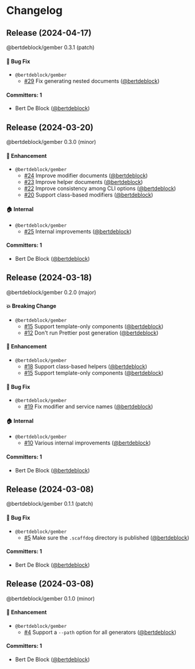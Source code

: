 # Changelog

## Release (2024-04-17)

@bertdeblock/gember 0.3.1 (patch)

#### :bug: Bug Fix
* `@bertdeblock/gember`
  * [#29](https://github.com/bertdeblock/gember/pull/29) Fix generating nested documents ([@bertdeblock](https://github.com/bertdeblock))

#### Committers: 1
- Bert De Block ([@bertdeblock](https://github.com/bertdeblock))

## Release (2024-03-20)

@bertdeblock/gember 0.3.0 (minor)

#### :rocket: Enhancement
* `@bertdeblock/gember`
  * [#24](https://github.com/bertdeblock/gember/pull/24) Improve modifier documents ([@bertdeblock](https://github.com/bertdeblock))
  * [#23](https://github.com/bertdeblock/gember/pull/23) Improve helper documents ([@bertdeblock](https://github.com/bertdeblock))
  * [#22](https://github.com/bertdeblock/gember/pull/22) Improve consistency among CLI options ([@bertdeblock](https://github.com/bertdeblock))
  * [#20](https://github.com/bertdeblock/gember/pull/20) Support class-based modifiers ([@bertdeblock](https://github.com/bertdeblock))

#### :house: Internal
* `@bertdeblock/gember`
  * [#25](https://github.com/bertdeblock/gember/pull/25) Internal improvements ([@bertdeblock](https://github.com/bertdeblock))

#### Committers: 1
- Bert De Block ([@bertdeblock](https://github.com/bertdeblock))

## Release (2024-03-18)

@bertdeblock/gember 0.2.0 (major)

#### :boom: Breaking Change
* `@bertdeblock/gember`
  * [#15](https://github.com/bertdeblock/gember/pull/15) Support template-only components ([@bertdeblock](https://github.com/bertdeblock))
  * [#12](https://github.com/bertdeblock/gember/pull/12) Don't run Prettier post generation ([@bertdeblock](https://github.com/bertdeblock))

#### :rocket: Enhancement
* `@bertdeblock/gember`
  * [#18](https://github.com/bertdeblock/gember/pull/18) Support class-based helpers ([@bertdeblock](https://github.com/bertdeblock))
  * [#15](https://github.com/bertdeblock/gember/pull/15) Support template-only components ([@bertdeblock](https://github.com/bertdeblock))

#### :bug: Bug Fix
* `@bertdeblock/gember`
  * [#19](https://github.com/bertdeblock/gember/pull/19) Fix modifier and service names ([@bertdeblock](https://github.com/bertdeblock))

#### :house: Internal
* `@bertdeblock/gember`
  * [#10](https://github.com/bertdeblock/gember/pull/10) Various internal improvements ([@bertdeblock](https://github.com/bertdeblock))

#### Committers: 1
- Bert De Block ([@bertdeblock](https://github.com/bertdeblock))

## Release (2024-03-08)

@bertdeblock/gember 0.1.1 (patch)

#### :bug: Bug Fix
* `@bertdeblock/gember`
  * [#5](https://github.com/bertdeblock/gember/pull/5) Make sure the `.scaffdog` directory is published ([@bertdeblock](https://github.com/bertdeblock))

#### Committers: 1
- Bert De Block ([@bertdeblock](https://github.com/bertdeblock))

## Release (2024-03-08)

@bertdeblock/gember 0.1.0 (minor)

#### :rocket: Enhancement
* `@bertdeblock/gember`
  * [#4](https://github.com/bertdeblock/gember/pull/4) Support a `--path` option for all generators ([@bertdeblock](https://github.com/bertdeblock))

#### Committers: 1
- Bert De Block ([@bertdeblock](https://github.com/bertdeblock))
